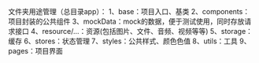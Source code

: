 
文件夹用途管理（总目录app）：
1、base：项目入口、基类
2、components：项目封装的公共组件
3、mockData：mock的数据，便于测试使用，同时存放请求接口
4、resource/...：资源(包括图片、文件、音频、视频等等)
5、storage：缓存
6、stores：状态管理
7、styles：公共样式、颜色色值
8、utils：工具
9、pages：项目界面
